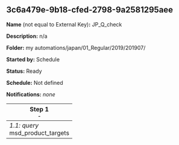 ## 3c6a479e-9b18-cfed-2798-9a2581295aee

**Name** (not equal to External Key)**:** JP_Q_check

**Description:** n/a

**Folder:** my automations/japan/01_Regular/2019/201907/

**Started by:** Schedule

**Status:** Ready

**Schedule:** Not defined

**Notifications:** _none_


| Step 1<br>_<small>-</small>_ |
| --- |
| _1.1: query_<br>msd_product_targets |
